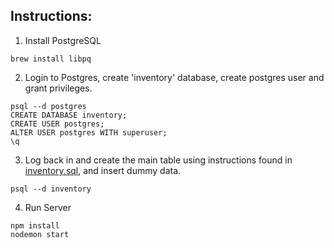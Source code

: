 ## Instructions:

1. Install PostgreSQL

```
brew install libpq
```

2. Login to Postgres, create 'inventory' database, create postgres user and grant privileges.

```
psql --d postgres
CREATE DATABASE inventory;
CREATE USER postgres;
ALTER USER postgres WITH superuser;
\q
```

3. Log back in and create the main table using instructions found in [inventory.sql](https://github.com/adnjoo/inventory-tracker/blob/main/server/inventory.sql), and insert dummy data.

```
psql --d inventory
```

4. Run Server

```
npm install
nodemon start
```
